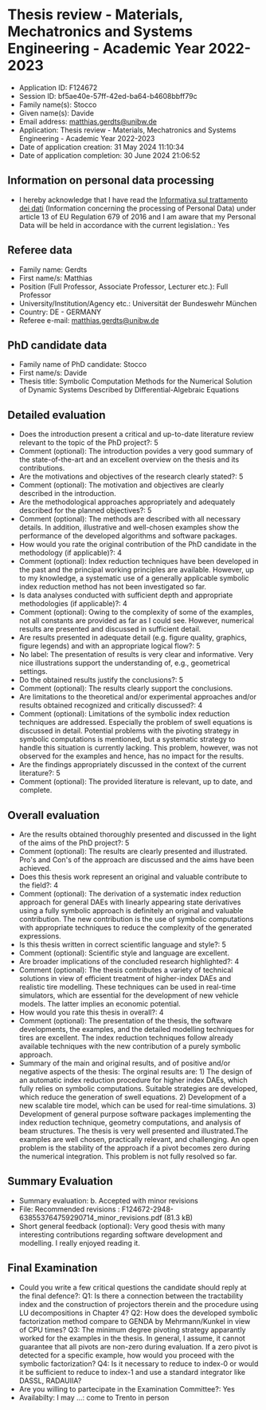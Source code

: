 # Thesis review - Materials, Mechatronics and Systems Engineering - Academic Year 2022-2023

 - Application ID: F124672
 - Session ID: bf5ae40e-57ff-42ed-ba64-b4608bbff79c
 - Family name(s): Stocco
 - Given name(s): Davide
 - Email address: matthias.gerdts@unibw.de
 - Application: Thesis review - Materials, Mechatronics and Systems Engineering - Academic Year 2022-2023
 - Date of application creation: 31 May 2024 11:10:34
 - Date of application completion: 30 June 2024 21:06:52

## Information on personal data processing

 - I hereby acknowledge that I have read the <a href="https://www.unitn.it/en/ateneo/51105/privacy-and-data-protection" target="_blank">Informativa sul trattamento dei dati</a> (Information concerning the processing of Personal Data) under article 13 of EU Regulation 679 of 2016 and I am aware that my Personal Data will be held in accordance with the current legislation.: Yes

## Referee data

 - Family name: Gerdts
 - First name/s: Matthias
 - Position (Full Professor, Associate Professor, Lecturer etc.): Full Professor
 - University/Institution/Agency etc.: Universität der Bundeswehr München
 - Country: DE - GERMANY
 - Referee e-mail: matthias.gerdts@unibw.de

## PhD candidate data

 - Family name of PhD candidate: Stocco
 - First name/s: Davide
 - Thesis title: Symbolic Computation Methods for the Numerical Solution of Dynamic Systems Described by Differential-Algebraic Equations

## Detailed evaluation

 - Does the introduction present a critical and up-to-date literature review relevant to the topic of the PhD project?: 5
 - Comment (optional): The introduction povides a very good summary of the state-of-the-art and an excellent overview on the thesis and its contributions.
 - Are the motivations and objectives of the research clearly stated?: 5
 - Comment (optional): The motivation and objectives are clearly described in the introduction.
 - Are the methodological approaches appropriately and adequately described for the planned objectives?: 5
 - Comment (optional): The methods are described with all necessary details. In addition, illustrative and well-chosen examples show the performance of the developed algorithms and software packages.
 - How would you rate the original contribution of the PhD candidate in the methodology (if applicable)?: 4
 - Comment (optional): Index reduction techniques have been developed in the past and the principal working principles are available. However, up to my knowledge, a systematic use of a generally applicable symbolic index reduction method has not been investigated so far.
 - Is data analyses conducted with sufficient depth and appropriate methodologies (if applicable)?: 4
 - Comment (optional): Owing to the complexity of some of the examples, not all constants are provided as far as I could see. However, numerical results are presented and discussed in sufficient detail.
 - Are results presented in adequate detail (e.g. figure quality, graphics, figure legends) and with an appropriate logical flow?: 5
 - No label: The presentation of results is very clear and informative. Very nice illustrations support the understanding of, e.g., geometrical settings.
 - Do the obtained results justify the conclusions?: 5
 - Comment (optional): The results clearly support the conclusions.
 - Are limitations to the theoretical and/or experimental approaches and/or results obtained recognized and critically discussed?: 4
 - Comment (optional): Limitations of the symbolic index reduction techniques are addressed. Especially the problem of swell equations is discussed in detail. Potential problems with the pivoting strategy in symbolic computations is mentioned, but a systematic strategy to handle this situation is currently lacking. This problem, however, was not observed for the examples and hence, has no impact for the results.
 - Are the findings appropriately discussed in the context of the current literature?: 5
 - Comment (optional): The provided literature is relevant, up to date, and complete.

## Overall evaluation

 - Are the results obtained thoroughly presented and discussed in the light of the aims of the PhD project?: 5
 - Comment (optional): The results are clearly presented and illustrated. Pro's and Con's of the approach are discussed and the aims have been achieved.
 - Does this thesis work represent an original and valuable contribute to the field?: 4
 - Comment (optional): The derivation of a systematic index reduction approach for general DAEs with linearly appearing state derivatives using a fully symbolic approach is definitely an original and valuable contribution. The new contribution is the use of symbolic computations with appropriate techniques to reduce the complexity of the generated expressions.
 - Is this thesis written in correct scientific language and style?: 5
 - Comment (optional): Scientific style and language are excellent.
 - Are broader implications of the concluded research highlighted?: 4
 - Comment (optional): The thesis contributes a variety of technical solutions in view of efficient treatment of higher-index DAEs and realistic tire modelling. These techniques can be used in real-time simulators, which are essential for the development of new vehicle models. The latter implies an economic potential.
 - How would you rate this thesis in overall?: 4
 - Comment (optional): The presentation of the thesis, the software developments, the examples, and the detailed modelling techniques for tires are excellent. The index reduction techniques follow already available techniques with the new contribution of a purely symbolic approach.
 - Summary of the main and original results, and of positive and/or negative aspects of the thesis: The orginal results are: 1) The design of an automatic index reduction procedure for higher index DAEs, which fully relies on symbolic computations. Suitable strategies are developed, which reduce the generation of swell equations. 2) Development of a new scalable tire model, which can be used for real-time simulations. 3) Development of general purpose software packages implementing the index reduction technique, geometry computations, and analysis of beam structures. The thesis is very well presented and illustrated.The examples are well chosen, practically relevant, and challenging. An open problem is the stability of the approach if a pivot becomes zero during the numerical integration. This problem is not fully resolved so far.

## Summary Evaluation

 - Summary evaluation: b. Accepted with minor revisions
 - File: Recommended revisions : F124672-2948-638553764759290714_minor_revisions.pdf (81.3 kB)
 - Short general feedback (optional): Very good thesis with many interesting contributions regarding software development and modelling. I really enjoyed reading it.

## Final Examination

 - Could you write a few critical questions the candidate should reply at the final defence?: Q1: Is there a connection between the tractability index and the construction of projectors therein and the procedure using LU decompositions in Chapter 4? Q2: How does the developed symbolic factorization method compare to GENDA by Mehrmann/Kunkel in view of CPU times? Q3: The minimum degree pivoting strategy apparantly worked for the examples in the thesis. In general, I assume, it cannot guarantee that all pivots are non-zero during evaluation. If a zero pivot is detected for a specific example, how would you proceed with the symbolic factorization? Q4: Is it necessary to reduce to index-0 or would it be sufficient to reduce to index-1 and use a standard integrator like DASSL, RADAUIIA?
 - Are you willing to partecipate in the Examination Committee?: Yes
 - Availabilty: I may ...: come to Trento in person
